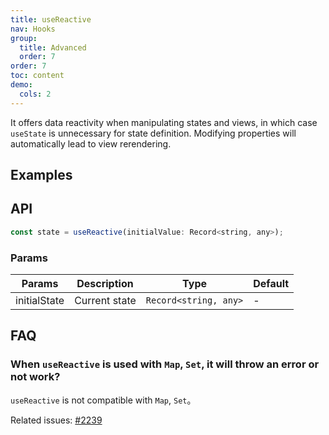 ```yaml
---
title: useReactive
nav: Hooks
group:
  title: Advanced
  order: 7
order: 7
toc: content
demo:
  cols: 2
---
```


It offers data reactivity when manipulating states and views, in which case `useState` is unnecessary for state definition. Modifying properties will automatically lead to view rerendering.

## Examples

<!-- prettier-ignore -->
<code src="./demo/demo1.tsx"></code>
<code src="./demo/demo2.tsx"></code>
<code src="./demo/demo3.tsx"></code>
<code src="./demo/demo4.tsx"></code>

## API

```js
const state = useReactive(initialValue: Record<string, any>);
```

### Params

| Params       | Description   | Type                  | Default |
| ------------ | ------------- | --------------------- | ------- |
| initialState | Current state | `Record<string, any>` | -       |

## FAQ

### When `useReactive` is used with `Map`, `Set`, it will throw an error or not work?

`useReactive` is not compatible with `Map`, `Set`。

Related issues: [#2239](https://github.com/alibaba/hooks/discussions/2239)
